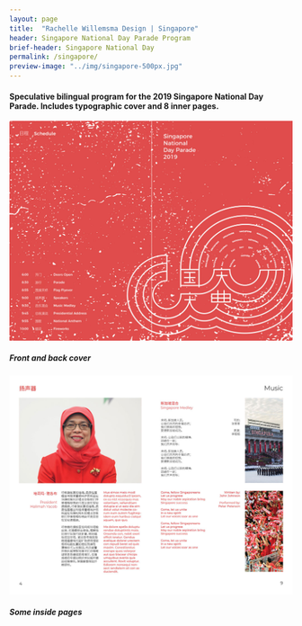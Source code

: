 ```yaml
---
layout: page
title:  "Rachelle Willemsma Design | Singapore"
header: Singapore National Day Parade Program
brief-header: Singapore National Day
permalink: /singapore/
preview-image: "../img/singapore-500px.jpg"
---
```


#### Speculative bilingual program for the 2019 Singapore National Day Parade. Includes typographic cover and 8 inner pages.

![Singapore National Day Parade Cover](../img/singapore-cover.jpg)

##### Front and back cover

![Singapore National Day Parade Pages](../img/singapore-inside.jpg)

##### Some inside pages